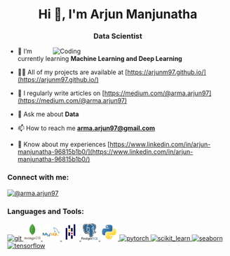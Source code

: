 
<h1 align="center">Hi 👋, I'm Arjun Manjunatha</h1>
<h3 align="center">Data Scientist</h3>

<img align="right" alt="Coding" width="400" src="https://miro.medium.com/v2/resize:fit:640/1*ubde-Fkr9MeohJo0EuqQNQ.gif">

- 🌱 I’m currently learning **Machine Learning and Deep Learning**

- 👨‍💻 All of my projects are available at [https://arjunm97.github.io/](https://arjunm97.github.io/)

- 📝 I regularly write articles on [https://medium.com/@arma.arjun97](https://medium.com/@arma.arjun97)

- 💬 Ask me about **Data**

- 📫 How to reach me **arma.arjun97@gmail.com**

- 📄 Know about my experiences [https://www.linkedin.com/in/arjun-manjunatha-96815b1b0/](https://www.linkedin.com/in/arjun-manjunatha-96815b1b0/)

<h3 align="left">Connect with me:</h3>
<p align="left">
<a href="https://medium.com/@arma.arjun97" target="blank"><img align="center" src="https://raw.githubusercontent.com/rahuldkjain/github-profile-readme-generator/master/src/images/icons/Social/medium.svg" alt="@arma.arjun97" height="30" width="40" /></a>
</p>

<h3 align="left">Languages and Tools:</h3>
<p align="left"> <a href="https://git-scm.com/" target="_blank" rel="noreferrer"> <img src="https://www.vectorlogo.zone/logos/git-scm/git-scm-icon.svg" alt="git" width="40" height="40"/> </a> <a href="https://www.mongodb.com/" target="_blank" rel="noreferrer"> <img src="https://raw.githubusercontent.com/devicons/devicon/master/icons/mongodb/mongodb-original-wordmark.svg" alt="mongodb" width="40" height="40"/> </a> <a href="https://www.mysql.com/" target="_blank" rel="noreferrer"> <img src="https://raw.githubusercontent.com/devicons/devicon/master/icons/mysql/mysql-original-wordmark.svg" alt="mysql" width="40" height="40"/> </a> <a href="https://pandas.pydata.org/" target="_blank" rel="noreferrer"> <img src="https://raw.githubusercontent.com/devicons/devicon/2ae2a900d2f041da66e950e4d48052658d850630/icons/pandas/pandas-original.svg" alt="pandas" width="40" height="40"/> </a> <a href="https://www.postgresql.org" target="_blank" rel="noreferrer"> <img src="https://raw.githubusercontent.com/devicons/devicon/master/icons/postgresql/postgresql-original-wordmark.svg" alt="postgresql" width="40" height="40"/> </a> <a href="https://www.python.org" target="_blank" rel="noreferrer"> <img src="https://raw.githubusercontent.com/devicons/devicon/master/icons/python/python-original.svg" alt="python" width="40" height="40"/> </a> <a href="https://pytorch.org/" target="_blank" rel="noreferrer"> <img src="https://www.vectorlogo.zone/logos/pytorch/pytorch-icon.svg" alt="pytorch" width="40" height="40"/> </a> <a href="https://scikit-learn.org/" target="_blank" rel="noreferrer"> <img src="https://upload.wikimedia.org/wikipedia/commons/0/05/Scikit_learn_logo_small.svg" alt="scikit_learn" width="40" height="40"/> </a> <a href="https://seaborn.pydata.org/" target="_blank" rel="noreferrer"> <img src="https://seaborn.pydata.org/_images/logo-mark-lightbg.svg" alt="seaborn" width="40" height="40"/> </a> <a href="https://www.tensorflow.org" target="_blank" rel="noreferrer"> <img src="https://www.vectorlogo.zone/logos/tensorflow/tensorflow-icon.svg" alt="tensorflow" width="40" height="40"/> </a> </p>
